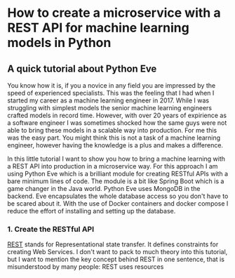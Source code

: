# How to create a microservice  with a REST API for machine learning models in Python

## A quick tutorial about Python Eve

You know how it is, if you a novice in any field you are impressed by the speed of experienced specialists. This was the
feeling that I had when I started my career as a machine learning engineer in 2017. While I was struggling with simplest models
the senior machine learning engineers crafted models in record time. However, with over 20 years of expirience as a software engineer
I was sometimes shocked how the same guys were not able to bring these models in a scalable way into production. For me this was the 
easy part. You might think this is not a task of a machine learning engineer, however having the knowledge is a plus and makes a difference.

In this little tutorial I want to show you how to bring a machine learning with a REST API into production in a microservice way. For this approach I am using
Python Eve which is a brilliant module for creating RESTful APIs with a bare minimum lines of code. The module is a bit like Spring Boot which is 
a game changer in the Java world. Python Eve uses MongoDB in the backend. Eve encapsulates the whole database access so you don't have to be scared about it. 
With the use of Docker containers and docker compose I reduce the effort of installing and setting up the database.

### 1. Create the RESTful API

[REST](https://en.wikipedia.org/wiki/Representational_state_transfer) stands for Representational state transfer. It defines constraints for creating Web Services. I don't want to pack to much theory into this tutorial, but I want to mention the key concept behind REST in one sentence, that is misunderstood by many people: REST uses resources